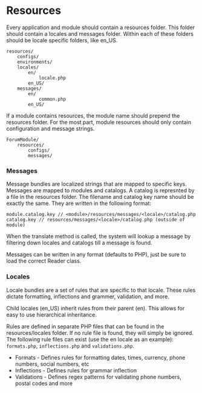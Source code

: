 # Resources #

Every application and module should contain a resources folder.
This folder should contain a locales and messages folder.
Within each of these folders should be locale specific folders, like en_US.

```
resources/
    configs/
    environments/
    locales/
        en/
            locale.php
        en_US/
    messages/
        en/
            common.php
        en_US/
```

If a module contains resources, the module name should prepend the resources folder.
For the most part, module resources should only contain configuration and message strings.

```
ForumModule/
    resources/
        configs/
        messages/
```

### Messages ###

Message bundles are localized strings that are mapped to specific keys.
Messages are mapped to modules and catalogs. A catalog is represnted by a file in the resources folder.
The filename and catalog key name should be exactly the same. They are written in the following format:

```
module.catalog.key // <module>/resources/messages/<locale>/catalog.php
catalog.key // resources/messages/<locale>/catalog.php (outside of module)
```

When the translate method is called, the system will lookup a message by filtering down locales and catalogs till a message is found.

Messages can be written in any format (defaults to PHP), just be sure to load the correct Reader class.

### Locales ###

Locale bundles are a set of rules that are specific to that locale. These rules dictate formatting,
inflections and grammer, validation, and more.

Child locales (en_US) inherit rules from their parent (en). This allows for easy to use hierarchical inheritance.

Rules are defined in separate PHP files that can be found in the resources/locales folder. If no rule file is found, they will simply be ignored.
The following rule files can exist (use the en locale as an example): `formats.php`, `inflections.php` and `validations.php`.

* Formats - Defines rules for formatting dates, times, currency, phone numbers, social numbers, etc
* Inflections - Defines rules for grammar inflection
* Validations - Defines regex patterns for validating phone numbers, postal codes and more
